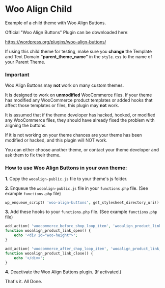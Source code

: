 # Woo Align Child

Example of a child theme with Woo Align Buttons.

Official "Woo Align Buttons" Plugin can be downloaded here:

https://wordpress.org/plugins/woo-align-buttons/

If using this child theme for testing, make sure you **change** the Template and Text Domain **"parent_theme_name"** in the `style.css` to the name of your Parent Theme.

### Important

Woo Align Buttons may **not** work on many custom themes.

It is designed to work on **unmodified** WooCommerce files. If your theme has modified any WooCommerce product templates or added hooks that affect those templates or files, this plugin may **not** work.

It is assumed that if the theme developer has hacked, hooked, or modified any WooCommerce files, they should have already fixed the problem with aligning the buttons.

If it is not working on your theme chances are your theme has been modified or hacked, and this plugin will NOT work.

You can either choose another theme, or contact your theme developer and ask them to fix their theme.

### How to use Woo Align Buttons in your own theme:

**1**. Copy the `wooalign-public.js` file to your theme's js folder.

**2**. Enqueue the `wooalign-public.js` file in your `functions.php` file. (See example `functions.php` file)

```php
wp_enqueue_script( 'woo-align-buttons', get_stylesheet_directory_uri() . '/js/wooalign-public.js', array( 'jquery' ), '1.0', true );
```

**3**. Add these hooks to your `functions.php` file. (See example `functions.php` file)

```php
add_action( 'woocommerce_before_shop_loop_item', 'wooalign_product_link_open', 8 );
function wooalign_product_link_open() {
    echo '<div id="woo-height">';
}
```

```php
add_action( 'woocommerce_after_shop_loop_item', 'wooalign_product_link_close', 4 );
function wooalign_product_link_close() {
    echo '</div>';
}
```

**4**. Deactivate the Woo Align Buttons plugin. (If activated.)

That's it. All Done.
